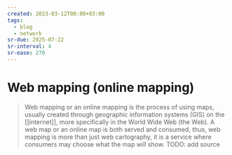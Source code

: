 ```yaml
---
created: 2023-03-12T00:00+03:00
tags:
  - blog
  - network
sr-due: 2025-07-22
sr-interval: 4
sr-ease: 270
---
```


# Web mapping (online mapping)

> Web mapping or an online mapping is the process of using maps, usually created
> through geographic information systems (GIS) on the [[internet]], more
> specifically in the World Wide Web (the Web). A web map or an online map is
> both served and consumed, thus, web mapping is more than just web cartography,
> it is a service where consumers may choose what the map will show.
TODO: add source
